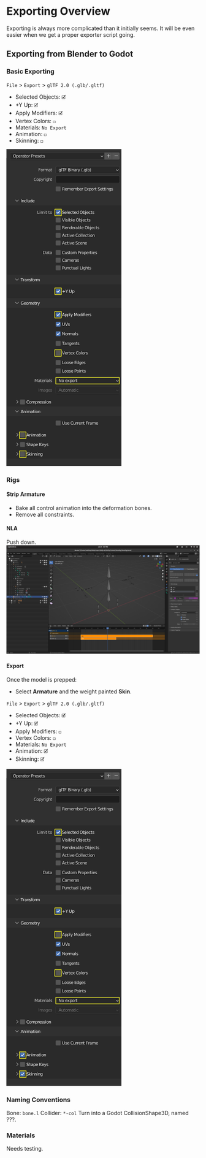 # Exporting Overview
Exporting is always more complicated than it initially seems. It will be even easier when we get a proper exporter script going.

## Exporting from Blender to Godot

### Basic Exporting
`File` > `Export` > `glTF 2.0 (.glb/.gltf)`
- Selected Objects: `🗹`
- +Y Up: `🗹`
- Apply Modifiers: `🗹`
- Vertex Colors: `◻`
- Materials: `No Export`
- Animation: `◻`
- Skinning: `◻`

![Static Model Export Settings](docs/static_model_export.png)

### Rigs

#### Strip Armature
- Bake all control animation into the deformation bones.
- Remove all constraints.


#### NLA
Push down.
![NLA](docs/nla.png)


#### Export
Once the model is prepped:
- Select **Armature** and the weight painted **Skin**.

`File` > `Export` > `glTF 2.0 (.glb/.gltf)`
- Selected Objects: `🗹`
- +Y Up: `🗹`
- Apply Modifiers: `◻`
- Vertex Colors: `◻`
- Materials: `No Export`
- Animation: `🗹`
- Skinning: `🗹`

![Rigged Model Export Settings](docs/rigged_model_export.png)

### Naming Conventions
Bone: `bone.l`
Collider: `*-col` Turn into a Godot CollisionShape3D, named ???.


### Materials
Needs testing.
